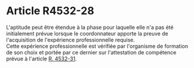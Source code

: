 # Article R4532-28

  
L'aptitude peut être étendue à la phase pour laquelle elle n'a pas été initialement prévue lorsque le coordonnateur apporte la preuve de l'acquisition de l'expérience professionnelle requise.   
Cette expérience professionnelle est vérifiée par l'organisme de formation de son choix et portée par ce dernier sur l'attestation de compétence prévue à l'article [R. 4532-31][1].

 [1]: /affichCodeArticle.do?cidTexte=LEGITEXT000006072050&idArticle=LEGIARTI000018491836&dateTexte=&categorieLien=cid